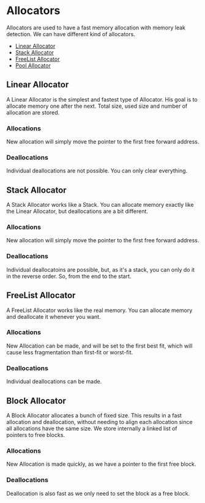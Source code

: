 # Allocators

Allocators are used to have a fast memory allocation with memory leak detection.
We can have different kind of allocators.

- [Linear Allocator](#linear-Allocator)
- [Stack Allocator](#stack-Allocator)
- [FreeList Allocator](#freelist-Allocator)
- [Pool Allocator](#pool-Allocator)

## Linear Allocator
A Linear Allocator is the simplest and fastest type of Allocator.
His goal is to allocate memory one after the next.
Total size, used size and number of allocation are stored.

### Allocations
New allocation will simply move the pointer to the first free forward address.

### Deallocations
Individual deallocations are not possible. You can only clear everything.

## Stack Allocator
A Stack Allocator works like a Stack.
You can allocate memory exactly like the Linear Allocator, but deallocations are a bit different.

### Allocations
New allocation will simply move the pointer to the first free forward address.

### Deallocations
Individual deallocatoins are possible, but, as it's a stack, you can only do it in the reverse order.
So, from the end to the start.

## FreeList Allocator
A FreeList Allocator works like the real memory.
You can allocate memory and deallocate it whenever you want.

### Allocations
New Allocation can be made, and will be set to the first best fit, which will cause less fragmentation than first-fit or worst-fit.

### Deallocations
Individual deallocations can be made.

## Block Allocator
A Block Allocator allocates a bunch of fixed size. This results in a fast allocation and deallocation, without needing to align each allocation since all allocations have the same size.
We store internally a linked list of pointers to free blocks.

### Allocations
New Allocation is made quickly, as we have a pointer to the first free block.

### Deallocations
Deallocation is also fast as we only need to set the block as a free block.
